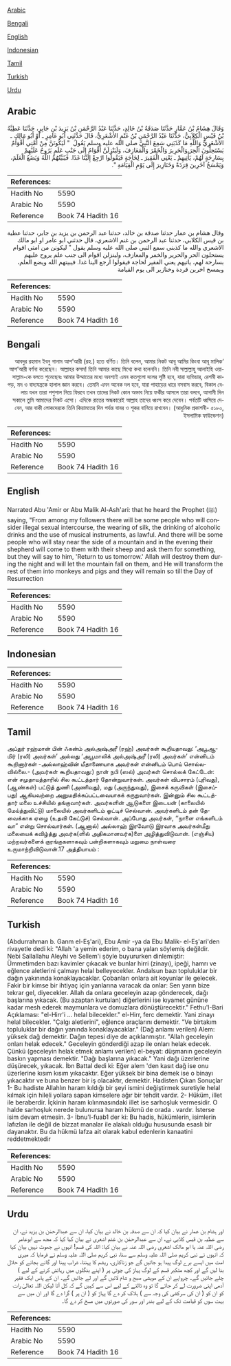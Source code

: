 [Arabic](#arabic)

[Bengali](#bengali)

[English](#english)

[Indonesian](#indonesian)

[Tamil](#tamil)

[Turkish](#turkish)

[Urdu](#urdu)

## Arabic


<div dir="rtl" lang="ar" style={{fontSize:'larger',backgroundColor:'#f8f9fa',padding:20}}>
وَقَالَ هِشَامُ بْنُ عَمَّارٍ حَدَّثَنَا صَدَقَةُ بْنُ خَالِدٍ، حَدَّثَنَا عَبْدُ الرَّحْمَنِ بْنُ يَزِيدَ بْنِ جَابِرٍ، حَدَّثَنَا عَطِيَّةُ بْنُ قَيْسٍ الْكِلاَبِيُّ، حَدَّثَنَا عَبْدُ الرَّحْمَنِ بْنُ غَنْمٍ الأَشْعَرِيُّ، قَالَ حَدَّثَنِي أَبُو عَامِرٍ ـ أَوْ أَبُو مَالِكٍ ـ الأَشْعَرِيُّ وَاللَّهِ مَا كَذَبَنِي سَمِعَ النَّبِيَّ صلى الله عليه وسلم يَقُولُ ‏ "‏ لَيَكُونَنَّ مِنْ أُمَّتِي أَقْوَامٌ يَسْتَحِلُّونَ الْحِرَ وَالْحَرِيرَ وَالْخَمْرَ وَالْمَعَازِفَ، وَلَيَنْزِلَنَّ أَقْوَامٌ إِلَى جَنْبِ عَلَمٍ يَرُوحُ عَلَيْهِمْ بِسَارِحَةٍ لَهُمْ، يَأْتِيهِمْ ـ يَعْنِي الْفَقِيرَ ـ لِحَاجَةٍ فَيَقُولُوا ارْجِعْ إِلَيْنَا غَدًا‏.‏ فَيُبَيِّتُهُمُ اللَّهُ وَيَضَعُ الْعَلَمَ، وَيَمْسَخُ آخَرِينَ قِرَدَةً وَخَنَازِيرَ إِلَى يَوْمِ الْقِيَامَةِ ‏"‏‏.‏
</div>
<div style={{backgroundColor:'#f8f9fa',padding:20, marginBottom: 10}}><table> <thead> <tr> <th>References:</th> <th></th> </tr> </thead> <tbody><tr><td>Hadith No</td><td>5590</td></tr><tr><td>Arabic No</td><td>5590</td></tr><tr><td>Reference</td><td>Book 74 Hadith 16</td></tr></tbody></table></div>


<div dir="rtl" lang="ar" style={{fontSize:'larger',backgroundColor:'#f8f9fa',padding:20}}>
وقال هشام بن عمار حدثنا صدقة بن خالد، حدثنا عبد الرحمن بن يزيد بن جابر، حدثنا عطية بن قيس الكلابي، حدثنا عبد الرحمن بن غنم الاشعري، قال حدثني ابو عامر او ابو مالك الاشعري والله ما كذبني سمع النبي صلى الله عليه وسلم يقول " ليكونن من امتي اقوام يستحلون الحر والحرير والخمر والمعازف، ولينزلن اقوام الى جنب علم يروح عليهم بسارحة لهم، ياتيهم يعني الفقير لحاجة فيقولوا ارجع الينا غدا. فيبيتهم الله ويضع العلم، ويمسخ اخرين قردة وخنازير الى يوم القيامة
</div>
<div style={{backgroundColor:'#f8f9fa',padding:20, marginBottom: 10}}><table> <thead> <tr> <th>References:</th> <th></th> </tr> </thead> <tbody><tr><td>Hadith No</td><td>5590</td></tr><tr><td>Arabic No</td><td>5590</td></tr><tr><td>Reference</td><td>Book 74 Hadith 16</td></tr></tbody></table></div>

## Bengali


<div dir="rtl" lang="bn" style={{fontSize:'larger',backgroundColor:'#f8f9fa',padding:20}}>
‘আবদুর রহমান ইবনু গানাম আশ’আরী (রহ.) হতে বর্ণিত। তিনি বলেন, আমার নিকট আবূ আমির কিংবা আবূ মালিক আশ’আরী বর্ণনা করেছেন। আল্লাহর কসম! তিনি আমার কাছে মিথ্যে কথা বলেননি। তিনি নবী সাল্লাল্লাহু আলাইহি ওয়াসাল্লাম-কে বলতে শুনেছেনঃ আমার উম্মাতের মধ্যে অবশ্যই এমন কতগুলো দলের সৃষ্টি হবে, যারা ব্যভিচার, রেশমী কাপড়, মদ ও বাদ্যযন্ত্রকে হালাল জ্ঞান করবে। তেমনি এমন অনেক দল হবে, যারা পাহাড়ের ধারে বসবাস করবে, বিকাল বেলায় যখন তারা পশুপাল নিয়ে ফিরবে তখন তাদের নিকট কোন অভাব নিয়ে ফকীর আসলে তারা বলবে, আগামী দিন সকালে তুমি আমাদের নিকট এসো। এদিকে রাতের অন্ধকারেই আল্লাহ তাদের ধ্বংস করে দেবেন। পর্বতটি ধ্বসিয়ে দেবেন, আর বাকী লোকদেরকে তিনি কিয়ামতের দিন পর্যন্ত বানর ও শূকর বানিয়ে রাখবেন। (আধুনিক প্রকাশনী- ৫১৮০, ইসলামিক ফাউন্ডেশন)
</div>
<div style={{backgroundColor:'#f8f9fa',padding:20, marginBottom: 10}}><table> <thead> <tr> <th>References:</th> <th></th> </tr> </thead> <tbody><tr><td>Hadith No</td><td>5590</td></tr><tr><td>Arabic No</td><td>5590</td></tr><tr><td>Reference</td><td>Book 74 Hadith 16</td></tr></tbody></table></div>

## English


<div dir="ltr" lang="en" style={{fontSize:'larger',backgroundColor:'#f8f9fa',padding:20}}>
Narrated Abu 'Amir or Abu Malik Al-Ash'ari: that he heard the Prophet (ﷺ) saying, "From among my followers there will be some people who will consider illegal sexual intercourse, the wearing of silk, the drinking of alcoholic drinks and the use of musical instruments, as lawful. And there will be some people who will stay near the side of a mountain and in the evening their shepherd will come to them with their sheep and ask them for something, but they will say to him, 'Return to us tomorrow.' Allah will destroy them during the night and will let the mountain fall on them, and He will transform the rest of them into monkeys and pigs and they will remain so till the Day of Resurrection
</div>
<div style={{backgroundColor:'#f8f9fa',padding:20, marginBottom: 10}}><table> <thead> <tr> <th>References:</th> <th></th> </tr> </thead> <tbody><tr><td>Hadith No</td><td>5590</td></tr><tr><td>Arabic No</td><td>5590</td></tr><tr><td>Reference</td><td>Book 74 Hadith 16</td></tr></tbody></table></div>

## Indonesian


<div dir="ltr" lang="id" style={{fontSize:'larger',backgroundColor:'#f8f9fa',padding:20}}>

</div>
<div style={{backgroundColor:'#f8f9fa',padding:20, marginBottom: 10}}><table> <thead> <tr> <th>References:</th> <th></th> </tr> </thead> <tbody><tr><td>Hadith No</td><td>5590</td></tr><tr><td>Arabic No</td><td>5590</td></tr><tr><td>Reference</td><td>Book 74 Hadith 16</td></tr></tbody></table></div>

## Tamil


<div dir="ltr" lang="ta" style={{fontSize:'larger',backgroundColor:'#f8f9fa',padding:20}}>
அப்துர் ரஹ்மான் பின் ஃகன்ம் அல்அஷ்அரீ (ரஹ்) அவர்கள் கூறியதாவது: ‘அபூஆமிர் (ரலி) அவர்கள்’ அல்லது ‘அபூமாலிக் அல்அஷ்அரீ (ரலி) அவர்கள்’ என்னிடம் கூறினார்கள் -அல்லாஹ்வின் மீதாணையாக அவர்கள் என்னிடம் பொய் சொல்லவில்லை.- (அவர்கள் கூறியதாவது:) நான் நபி (ஸல்) அவர்கள் சொல்லக் கேட்டேன்: என் சமுதாயத்தாரில் சில கூட்டத்தார் தோன்றுவார்கள். அவர்கள் விபசாரம் (புரிவது), (ஆண்கள்) பட்டுத் துணி (அணிவது), மது (அருந்துவது), இசைக் கருவிகள் (இசைப்பது) ஆகியவற்றை அனுமதிக்கப்பட்டவையாகக் கருதுவார்கள். இன்னும் சில கூட்டத்தார் மலை உச்சியில் தங்குவார்கள். அவர்களின் ஆடுகளை இடையன் (காலையில் மேய்த்துவிட்டு) மாலையில் அவர்களிடம் ஓட்டிச் செல்வான். அவர்களிடம் தன் தேவைக்காக ஏழை (உதவி கேட்டுச்) செல்வான். அப்போது அவர்கள், ‘‘நாளை எங்களிடம் வா” என்று சொல்வார்கள். (ஆனால்) அல்லாஹ் இரவோடு இரவாக அவர்கள்மீது மலையைக் கவிழ்த்து அவர்க(ளில் அதிகமானவர்க)ளை அழித்துவிடுவான். (எஞ்சிய) மற்றவர்களைக் குரங்குகளாகவும் பன்றிகளாகவும் மறுமை நாள்வரை உருமாற்றிவிடுவான்.17 அத்தியாயம் :
</div>
<div style={{backgroundColor:'#f8f9fa',padding:20, marginBottom: 10}}><table> <thead> <tr> <th>References:</th> <th></th> </tr> </thead> <tbody><tr><td>Hadith No</td><td>5590</td></tr><tr><td>Arabic No</td><td>5590</td></tr><tr><td>Reference</td><td>Book 74 Hadith 16</td></tr></tbody></table></div>

## Turkish


<div dir="ltr" lang="tr" style={{fontSize:'larger',backgroundColor:'#f8f9fa',padding:20}}>
(Abdurrahman b. Ganm el-Eş'ari), Ebu Amir -ya da Ebu Malik- el-Eş'ari'den rivayetle dedi ki: "Allah 'a yemin ederim, o bana yalan söylemiş değildir. Nebi Sallallahu Aleyhi ve Sellem'i şöyle buyururken dinlemiştir: Ümmetimden bazı kavimler çıkacak ve bunlar hirri (zinayı), ipeği, hamrı ve eğlence aletlerini çalmayı helal belleyecekler. Andalsun bazı topluluklar bir dağın yakınında konaklayacaklar. Çobanları onlara ait koyunlar ile gelecek. Fakir bir kimse bir ihtiyaç için yanlarına varacak da onlar: Sen yarın bize tekrar gel, diyecekler. Allah da onlara geceleyin azap gönderecek, dağı başlarına yıkacak. (Bu azaptan kurtulan) diğerlerini ise kıyamet gününe kadar mesh ederek maymunlara ve domuzlara dönüştürecektir." Fethu'l-Bari Açıklaması: "el-Hirr'i ... helal bilecekler." el-Hirr, ferc demektir. Yani zinayı helal bilecekler. "Çalgı aletlerini", eğlence araçlarını demektir. "Ve birtakım topluluklar bir dağın yanında konaklayacaklar." (Dağ anlamı verilen) Alem: yüksek dağ demektir. Dağın tepesi diye de açıklanmıştır. "Allah geceleyin onları helak edecek." Geceleyin gönderdiği azap ile onları helak edecek. Çünkü (geceleyin helak etmek anlamı verilen) el-beyat: düşmanın geceleyin baskın yapması demektir. "Dağı başlarına yıkacak." Yani dağı üzerlerine düşürecek, yıkacak. İbn Battal dedi ki: Eğer alem 'den kasıt dağ ise onu üzerlerine kısım kısım yıkacaktır. Eğer yüksek bir bina demek ise o binayı yıkacaktır ve buna benzer bir iş olacaktır, demektir. Hadisten Çıkan Sonuçlar 1- Bu hadiste Allahlın haram kıldığı bir şeyi ismini değiştirmek suretiyle helal kılmak için hileli yollara sapan kimselere ağır bir tehdit vardır. 2- Hüküm, illet ile beraberdir. İçkinin haram kılınmasındaki illet ise sarhoşluk vermesidir. O halde sarhoşluk nerede bulunursa haram hükmü de orada . vardır. İsterse isim devam etmesin. 3- İbnu'l-fuab1 der ki: Bu hadis, hükümlerin, isimlerin lafızlan ile değil de bizzat manalar ile alakalı olduğu hususunda esaslı bir dayanaktır. Bu da hükmü lafza ait olarak kabul edenlerin kanaatini reddetmektedir
</div>
<div style={{backgroundColor:'#f8f9fa',padding:20, marginBottom: 10}}><table> <thead> <tr> <th>References:</th> <th></th> </tr> </thead> <tbody><tr><td>Hadith No</td><td>5590</td></tr><tr><td>Arabic No</td><td>5590</td></tr><tr><td>Reference</td><td>Book 74 Hadith 16</td></tr></tbody></table></div>

## Urdu


<div dir="rtl" lang="ur" style={{fontSize:'larger',backgroundColor:'#f8f9fa',padding:20}}>
اور ہشام بن عمار نے بیان کیا کہ ان سے صدقہ بن خالد نے بیان کیا، ان سے عبدالرحمٰن بن یزید نے، ان سے عطیہ بن قیس کلابی نے، ان سے عبدالرحمٰن بن غنم اشعری نے بیان کیا کہا کہ مجھ سے ابوعامر رضی اللہ عنہ یا ابو مالک اشعری رضی اللہ عنہ نے بیان کیا: اللہ کی قسم! انہوں نے جھوٹ نہیں بیان کیا کہ انہوں نے نبی کریم صلی اللہ علیہ وسلم سے سنا، نبی کریم صلی اللہ علیہ وسلم نے فرمایا کہ میری امت میں ایسے برے لوگ پیدا ہو جائیں گے جو زناکاری، ریشم کا پہننا، شراب پینا اور گانے بجانے کو حلال بنا لیں گے اور کچھ متکبر قسم کے لوگ پہاڑ کی چوٹی پر ( اپنے بنگلوں میں رہائش کرنے کے لیے ) چلے جائیں گے۔ چرواہے ان کے مویشی صبح و شام لائیں گے اور لے جائیں گے۔ ان کے پاس ایک فقیر آدمی اپنی ضرورت لے کر جائے گا تو وہ ٹالنے کے لیے اس سے کہیں گے کہ کل آنا لیکن اللہ تعالیٰ رات کو ان کو ( ان کی سرکشی کی وجہ سے ) ہلاک کر دے گا پہاڑ کو ( ان پر ) گرا دے گا اور ان میں سے بہت سوں کو قیامت تک کے لیے بندر اور سور کی صورتوں میں مسخ کر دے گا۔
</div>
<div style={{backgroundColor:'#f8f9fa',padding:20, marginBottom: 10}}><table> <thead> <tr> <th>References:</th> <th></th> </tr> </thead> <tbody><tr><td>Hadith No</td><td>5590</td></tr><tr><td>Arabic No</td><td>5590</td></tr><tr><td>Reference</td><td>Book 74 Hadith 16</td></tr></tbody></table></div>